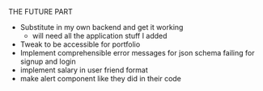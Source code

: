 THE FUTURE PART
- Substitute in my own backend and get it working
    - will need all the application stuff I added
- Tweak to be accessible for portfolio
- Implement comprehensible error messages for json schema failing for signup and login
- implement salary in user friend format
- make alert component like they did in their code